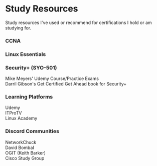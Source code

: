 # Study Resources
Study resources I've used or recommend for certifications I hold or am studying for.

### CCNA


### Linux Essentials


### Security+ (SYO-501)
Mike Meyers' Udemy Course/Practice Exams  
Darril Gibson's Get Certified Get Ahead book for Security+  

### Learning Platforms
Udemy  
ITProTV  
Linux Academy  

### Discord Communities
NetworkChuck  
David Bombal  
OGIT (Keith Barker)  
Cisco Study Group  

